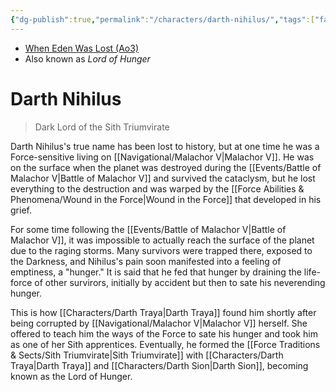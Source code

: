 ```yaml
---
{"dg-publish":true,"permalink":"/characters/darth-nihilus/","tags":["fallenjedi","sith","forcesensitive","sithtrio"]}
---
```


- [When Eden Was Lost (Ao3)](https://archiveofourown.org/works/19334440/chapters/45992584)
- Also known as *Lord of Hunger*
# Darth Nihilus
>Dark Lord of the Sith Triumvirate

Darth Nihilus's true name has been lost to history, but at one time he was a Force-sensitive living on [[Navigational/Malachor V\|Malachor V]]. He was on the surface when the planet was destroyed during the [[Events/Battle of Malachor V\|Battle of Malachor V]] and survived the cataclysm, but he lost everything to the destruction and was warped by the [[Force Abilities & Phenomena/Wound in the Force\|Wound in the Force]] that developed in his grief. 

For some time following the [[Events/Battle of Malachor V\|Battle of Malachor V]], it was impossible to actually reach the surface of the planet due to the raging storms. Many survivors were trapped there, exposed to the Darkness, and Nihilus's pain soon manifested into a feeling of emptiness, a "hunger." It is said that he fed that hunger by draining the life-force of other survirors, initially by accident but then to sate his neverending hunger. 

This is how [[Characters/Darth Traya\|Darth Traya]] found him shortly after being corrupted by [[Navigational/Malachor V\|Malachor V]] herself. She offered to teach him the ways of the Force to sate his hunger and took him as one of her Sith apprentices. Eventually, he formed the [[Force Traditions & Sects/Sith Triumvirate\|Sith Triumvirate]] with [[Characters/Darth Traya\|Darth Traya]] and [[Characters/Darth Sion\|Darth Sion]], becoming known as the Lord of Hunger. 